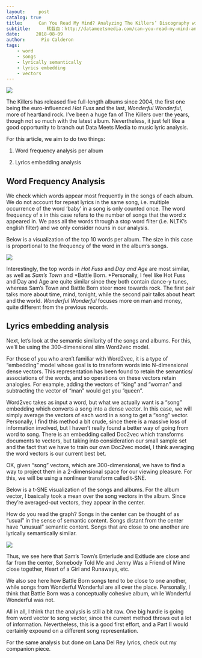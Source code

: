 ```yaml
---
layout:     post
catalog: true
title:      Can You Read My Mind? Analyzing The Killers’ Discography with NLP
subtitle:      转载自：http://datameetsmedia.com/can-you-read-my-mind-analyzing-the-killers-discography-with-nlp/
date:      2018-08-09
author:      Pio Calderon
tags:
    - word
    - songs
    - lyrically semantically
    - lyrics embedding
    - vectors
---
```






![](https://i2.wp.com/datameetsmedia.com/wp-content/uploads/2018/08/killers-2017.jpg?resize=800%2C450)


The Killers has released five full-length albums since 2004, the first one being the euro-influenced *Hot Fuss* and the last, *Wonderful Wonderful*, more of heartland rock. I’ve been a huge fan of The Killers over the years, though not so much with the latest album. Nevertheless, it just felt like a good opportunity to branch out Data Meets Media to music lyric analysis.

For this article, we aim to do two things:

1. Word frequency analysis per album

1. Lyrics embedding analysis


## Word Frequency Analysis

We check which words appear most frequently in the songs of each album. We do not account for repeat lyrics in the same song, i.e. multiple occurrence of the word ‘baby’ in a song is only counted once. The word frequency of x in this case refers to the number of songs that the word x appeared in. We pass all the words through a stop word filter (i.e. NLTK’s english filter) and we only consider nouns in our analysis.

Below is a visualization of the top 10 words per album. The size in this case is proportional to the frequency of the word in the album’s songs.

![](https://i1.wp.com/datameetsmedia.com/wp-content/uploads/2018/08/topwords.png?resize=559%2C638)


Interestingly, the top words in *Hot Fuss* and *Day and Age* are most similar, as well as *Sam’s Town* and *Battle Born. *Personally, I feel like Hot Fuss and Day and Age are quite similar since they both contain dance-y tunes, whereas Sam’s Town and Battle Born steer more towards rock. The first pair talks more about time, mind, tonight, while the second pair talks about heart and the world. *Wonderful Wonderful* focuses more on man and money, quite different from the previous records.

## Lyrics embedding analysis

Next, let’s look at the semantic similarity of the songs and albums. For this, we’ll be using the 300-dimensional slim Word2vec model.





For those of you who aren’t familiar with Word2vec, it is a type of “embedding” model whose goal is to transform words into N-dimensional dense vectors. This representation has been found to retain the semantics/ associations of the words, and so operations on these vectors retain analogies. For example, adding the vectors of “king” and “woman” and subtracting the vector of “man” would get you “queen”.

Word2vec takes as input a word, but what we actually want is a “song” embedding which converts a song into a dense vector. In this case, we will simply average the vectors of each word in a song to get a “song” vector. Personally, I find this method a bit crude, since there is a massive loss of information involved, but I haven’t really found a better way of going from word to song. There is an embedding called Doc2vec which transforms documents to vectors, but taking into consideration our small sample set and the fact that we have to train our own Doc2vec model, I think averaging the word vectors is our current best bet.

OK, given “song” vectors, which are 300-dimensional, we have to find a way to project them in a 2-dimensional space for our viewing pleasure. For this, we will be using a nonlinear transform called t-SNE.

Below is a t-SNE visualization of the songs and albums. For the album vector, I basically took a mean over the song vectors in the album. Since they’re averaged-out vectors, they appear in the center.

How do you read the graph? Songs in the center can be thought of as “usual” in the sense of semantic content. Songs distant from the center have “unusual” semantic content. Songs that are close to one another are lyrically semantically similar.

![](https://i0.wp.com/datameetsmedia.com/wp-content/uploads/2018/08/tsne_songs.png?resize=800%2C766)


Thus, we see here that Sam’s Town’s Enterlude and Exitlude are close and far from the center, Somebody Told Me and Jenny Was a Friend of Mine close together, Heart of a Girl and Runaways, etc.

We also see here how Battle Born songs tend to be close to one another, while songs from Wonderful Wonderful are all over the place. Personally, I think that Battle Born was a conceptually cohesive album, while Wonderful Wonderful was not.

All in all, I think that the analysis is still a bit raw. One big hurdle is going from word vector to song vector, since the current method throws out a lot of information. Nevertheless, this is a good first effort, and a Part II would certainly expound on a different song representation.





For the same analysis but done on Lana Del Rey lyrics, check out my companion piece.

